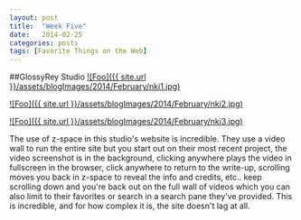 ```yaml
---
layout: post
title:  "Week Five"
date:   2014-02-25
categories: posts
tags: [Favorite Things on the Web]
---
```


##GlossyRey Studio
<a target="_blank" href="http://nki.tv/#!/en/project/id/96/" rel="NKI.tv">![Foo]({{ site.url }}/assets/blogImages/2014/February/nki1.jpg)</a>  
  
   
<a target="_blank" href="http://nki.tv/#!/en/project/id/96/" rel="NKI.tv">![Foo]({{ site.url }}/assets/blogImages/2014/February/nki2.jpg)</a>   
  
  
<a target="_blank" href="http://nki.tv/#!/en/project/id/96/" rel="NKI.tv">![Foo]({{ site.url }}/assets/blogImages/2014/February/nki3.jpg)</a>  
  
  
The use of z-space in this studio's website is incredible. They use a video wall to run the entire site but you start out on their most recent project, the video screenshot is in the background, clicking anywhere plays the video in fullscreen in the browser, click anywhere to return to the write-up, scrolling moves you back in z-space to reveal the info and credits, etc.. keep scrolling down and you're back out on the full wall of videos which you can also limit to their favorites or search in a search pane they've provided. This is incredible, and for how complex it is, the site doesn't lag at all.